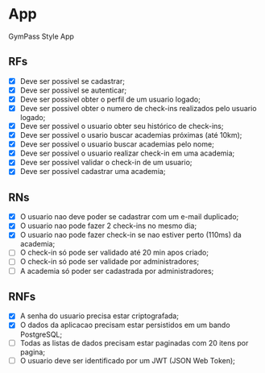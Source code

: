 # App

GymPass Style App

## RFs

- [X] Deve ser possivel se cadastrar;
- [X] Deve ser possivel se autenticar;
- [X] Deve ser possivel obter o perfil de um usuario logado;
- [X] Deve ser possivel obter o numero de check-ins realizados pelo usuario logado;
- [X] Deve ser possivel o usuario obter seu histórico de check-ins;
- [X] Deve ser possivel o usario buscar academias próximas (até 10km);
- [X] Deve ser possivel o usuario buscar academias pelo nome;
- [X] Deve ser possivel o usuario realizar check-in em uma academia;
- [X] Deve ser possivel validar o check-in de um usuario;
- [X] Deve ser possivel cadastrar uma academia;

## RNs

- [X] O usuario nao deve poder se cadastrar com um e-mail duplicado;
- [X] O usuario nao pode fazer 2 check-ins no mesmo dia;
- [X] O usuario nao pode fazer check-in se nao estiver perto (110ms) da academia;
- [ ] O check-in só pode ser validado até 20 min apos criado;
- [ ] O check-in só pode ser validade por administradores;
- [ ] A academia só poder ser cadastrada por administradores;

## RNFs

- [X] A senha do usuario precisa estar criptografada;
- [X] O dados da aplicacao precisam estar persistidos em um bando PostgreSQL;
- [ ] Todas as listas de dados precisam estar paginadas com 20 itens por pagina;
- [ ] O usuario deve ser identificado por um JWT (JSON Web Token);
